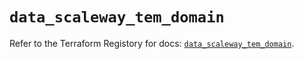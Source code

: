 # `data_scaleway_tem_domain`

Refer to the Terraform Registory for docs: [`data_scaleway_tem_domain`](https://registry.terraform.io/providers/scaleway/scaleway/2.18.0/docs/data-sources/tem_domain).
